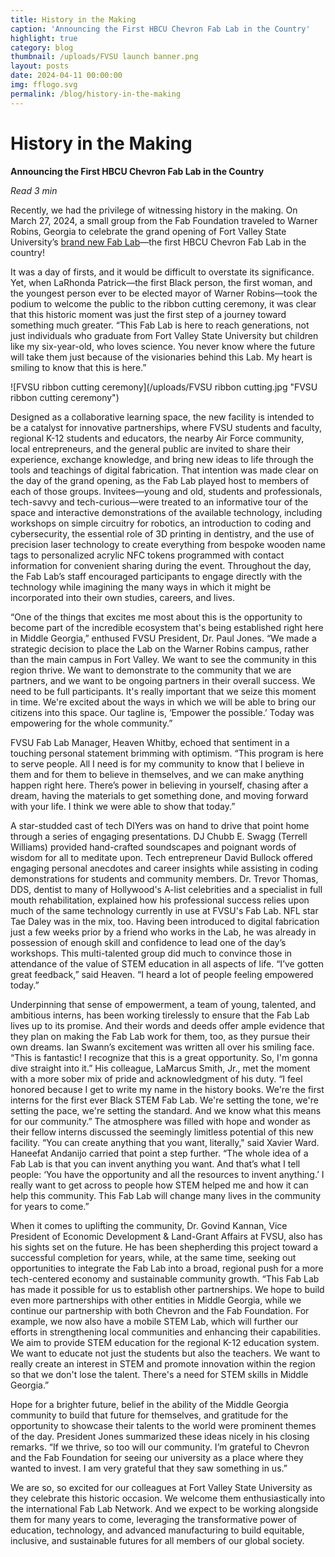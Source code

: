 ```yaml
---
title: History in the Making
caption: 'Announcing the First HBCU Chevron Fab Lab in the Country'
highlight: true
category: blog
thumbnail: /uploads/FVSU launch banner.png
layout: posts
date: 2024-04-11 00:00:00
img: fflogo.svg
permalink: /blog/history-in-the-making
---
```


# History in the Making

**Announcing the First HBCU Chevron Fab Lab in the Country**

*Read 3 min*

Recently, we had the privilege of witnessing history in the making. On March 27, 2024, a small group from the Fab Foundation traveled to Warner Robins, Georgia to celebrate the grand opening of Fort Valley State University’s [brand new Fab Lab](https://www.fvsu.edu/fablab)—the first HBCU Chevron Fab Lab in the country!

It was a day of firsts, and it would be difficult to overstate its significance. Yet, when LaRhonda Patrick—the first Black person, the first woman, and the youngest person ever to be elected mayor of Warner Robins—took the podium to welcome the public to the ribbon cutting ceremony, it was clear that this historic moment was just the first step of a journey toward something much greater. “This Fab Lab is here to reach generations, not just individuals who graduate from Fort Valley State University but children like my six-year-old, who loves science. You never know where the future will take them just because of the visionaries behind this Lab. My heart is smiling to know that this is here.”

![FVSU ribbon cutting ceremony](/uploads/FVSU ribbon cutting.jpg "FVSU ribbon cutting ceremony")

Designed as a collaborative learning space, the new facility is intended to be a catalyst for innovative partnerships, where FVSU students and faculty, regional K-12 students and educators, the nearby Air Force community, local entrepreneurs, and the general public are invited to share their experience, exchange knowledge, and bring new ideas to life through the tools and teachings of digital fabrication. That intention was made clear on the day of the grand opening, as the Fab Lab played host to members of each of those groups. Invitees—young and old, students and professionals, tech-savvy and tech-curious—were treated to an informative tour of the space and interactive demonstrations of the available technology, including workshops on simple circuitry for robotics, an introduction to coding and cybersecurity, the essential role of 3D printing in dentistry, and the use of precision laser technology to create everything from bespoke wooden name tags to personalized acrylic NFC tokens programmed with contact information for convenient sharing during the event. Throughout the day, the Fab Lab’s staff encouraged participants to engage directly with the technology while imagining the many ways in which it might be incorporated into their own studies, careers, and lives.

“One of the things that excites me most about this is the opportunity to become part of the incredible ecosystem that's being established right here in Middle Georgia,” enthused FVSU President, Dr. Paul Jones. “We made a strategic decision to place the Lab on the Warner Robins campus, rather than the main campus in Fort Valley. We want to see the community in this region thrive. We want to demonstrate to the community that we are partners, and we want to be ongoing partners in their overall success. We need to be full participants. It's really important that we seize this moment in time. We're excited about the ways in which we will be able to bring our citizens into this space. Our tagline is, ‘Empower the possible.’ Today was empowering for the whole community.”

FVSU Fab Lab Manager, Heaven Whitby, echoed that sentiment in a touching personal statement brimming with optimism. “This program is here to serve people. All I need is for my community to know that I believe in them and for them to believe in themselves, and we can make anything happen right here. There’s power in believing in yourself, chasing after a dream, having the materials to get something done, and moving forward with your life. I think we were able to show that today.”

A star-studded cast of tech DIYers was on hand to drive that point home through a series of engaging presentations. DJ Chubb E. Swagg (Terrell Williams) provided hand-crafted soundscapes and poignant words of wisdom for all to meditate upon. Tech entrepreneur David Bullock offered engaging personal anecdotes and career insights while assisting in coding demonstrations for students and community members. Dr. Trevor Thomas, DDS, dentist to many of Hollywood's A-list celebrities and a specialist in full mouth rehabilitation, explained how his professional success relies upon much of the same technology currently in use at FVSU's Fab Lab. NFL star Tae Daley was in the mix, too. Having been introduced to digital fabrication just a few weeks prior by a friend who works in the Lab, he was already in possession of enough skill and confidence to lead one of the day’s workshops. This multi-talented group did much to convince those in attendance of the value of STEM education in all aspects of life. “I’ve gotten great feedback,” said Heaven. “I heard a lot of people feeling empowered today.”


Underpinning that sense of empowerment, a team of young, talented, and ambitious interns, has been working tirelessly to ensure that the Fab Lab lives up to its promise. And their words and deeds offer ample evidence that they plan on making the Fab Lab work for them, too, as they pursue their own dreams. Ian Swann’s excitement was written all over his smiling face. “This is fantastic! I recognize that this is a great opportunity. So, I'm gonna dive straight into it.” His colleague, LaMarcus Smith, Jr., met the moment with a more sober mix of pride and acknowledgment of his duty. “I feel honored because I get to write my name in the history books. We're the first interns for the first ever Black STEM Fab Lab. We're setting the tone, we're setting the pace, we're setting the standard. And we know what this means for our community.” The atmosphere was filled with hope and wonder as their fellow interns discussed the seemingly limitless potential of this new facility. “You can create anything that you want, literally," said Xavier Ward. Haneefat Andanijo carried that point a step further. “The whole idea of a Fab Lab is that you can invent anything you want. And that’s what I tell people: ‘You have the opportunity and all the resources to invent anything.’ I really want to get across to people how STEM helped me and how it can help this community. This Fab Lab will change many lives in the community for years to come.”

When it comes to uplifting the community, Dr. Govind Kannan, Vice President of Economic Development & Land-Grant Affairs at FVSU, also has his sights set on the future. He has been shepherding this project toward a successful completion for years, while, at the same time, seeking out opportunities to integrate the Fab Lab into a broad, regional push for a more tech-centered economy and sustainable community growth. “This Fab Lab has made it possible for us to establish other partnerships. We hope to build even more partnerships with other entities in Middle Georgia, while we continue our partnership with both Chevron and the Fab Foundation. For example, we now also have a mobile STEM Lab, which will further our efforts in strengthening local communities and enhancing their capabilities. We aim to provide STEM education for the regional K-12 education system. We want to educate not just the students but also the teachers. We want to really create an interest in STEM and promote innovation within the region so that we don't lose the talent. There's a need for STEM skills in Middle Georgia.”

Hope for a brighter future, belief in the ability of the Middle Georgia community to build that future for themselves, and gratitude for the opportunity to showcase their talents to the world were prominent themes of the day. President Jones summarized these ideas nicely in his closing remarks. “If we thrive, so too will our community. I’m grateful to Chevron and the Fab Foundation for seeing our university as a place where they wanted to invest. I am very grateful that they saw something in us.”

We are so, so excited for our colleagues at Fort Valley State University as they celebrate this historic occasion. We welcome them enthusiastically into the international Fab Lab Network. And we expect to be working alongside them for many years to come, leveraging the transformative power of education, technology, and advanced manufacturing to build equitable, inclusive, and sustainable futures for all members of our global society.
